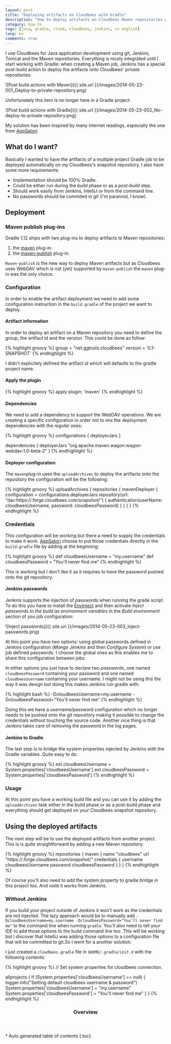 ```yaml
---
layout: post
title: "Deploying artifacts on Cloudbees with Gradle"
description: "How to deploy artifacts on Cloudbees Maven repositories when you are using Gradle"
category: how-to
tags: [java, gradle, cloud, cloudbees, jenkins, in english]
lang: en
comments: true
---
```

I use Cloudbees for Java application development using git, Jenkins, Tomcat and the Maven repositories. Everything is nicely integrated until I start working with Gradle: when creating a Maven job, Jenkins has a special post-build action to deploy the artifacts onto Cloudbees' private repositories:

![Post build actions with Maven]({{ site.url }}/images/2014-05-23-001_Deploy-to-private-repository.png)

Unfortunately this item is no longer here in a Gradle project:

![Post build actions with Gradle]({{ site.url }}/images/2014-05-23-002_No-deploy-to-private-repository.png)

My solution has been inspired by many internet readings, especially the one from
[AppSatori].

## What do I want?

Basically I wanted to have the artifacts of a multiple project Gradle job to be deployed automatically on my Cloudbees's snapshot repository. I also have some more requirements:

- Implementation should be 100% Gradle.
- Could be either run during the *build* phase or as a *post-build* step.
- Should work easily from Jenkins, IntelliJ or from the command line.
- No passwords should be commited in git (I'm paranoid, I know).

## Deployment

### Maven publish plug-ins

Gradle 1.12 ships with two plug-ins to deploy artifacts to Maven repositories:

1. the [maven](http://www.gradle.org/docs/current/userguide/maven_plugin.html) plug-in.
2. the [maven-publish](http://www.gradle.org/docs/current/userguide/publishing_maven.html) plug-in.

`Maven-publish` is the new way to deploy Maven artifacts but as Cloudbees uses WebDAV which is not (yet) supported by `maven-publish` the `maven` plug-in was the only choice.

### Configuration

In order to enable the artifact deployment we need to add some configuration instruction in the `build.gradle` of the project we want to deploy.

#### Artifact information

In order to deploy an artifact on a Maven repository you need to define the group, the artifact id and the version. This could be done as follow:

{% highlight groovy %}
group = "net.ggtools.cloudbees"
version = '0.1-SNAPSHOT'
{% endhighlight %}

I didn't explicitely defined the artifact id which will defaults to the gradle project name.

#### Apply the plugin

{% highlight groovy %}
apply plugin: 'maven'
{% endhighlight %}

#### Dependencies

We need to add a dependency to support the WebDAV operations. We are creating a specific configuration in order not to mix the deployment dependencies with the  *regular* ones:

{% highlight groovy %}
configurations {
    deployerJars
}

dependencies {
    deployerJars "org.apache.maven.wagon:wagon-webdav:1.0-beta-2"
}
{% endhighlight %}

#### Deployer configuration

The `maven`plug-in uses the `uploadArchives` to deploy the artifacts onto the repository the configuration will be the following:

{% highlight groovy %}
uploadArchives {
    repositories {
        mavenDeployer {
            configuration = configurations.deployerJars
            repository(url: "dav:https://<your-repo-url>.forge.cloudbees.com/snapshot/") {
                authentication(userName: cloudbeesUsername, password: cloudbeesPassword)
            }
        }
    }
}
{% endhighlight %}

### Credentials

This configuration will be working but there a need to supply the credentials to make it work. [AppSatori] choose to put those credentials directly in the `build.gradle` file by adding at the beginning:

{% highlight groovy %}
def cloudbeesUsername = "my.username"
def cloudbeesPassword = "You'll never find me"
{% endhighlight %}

This is working but I don't like it as it requires to have the password pushed onto the git repository.

#### Jenkins passwords

Jenkins supports the injection of passwords when running the grade script. To do this you have to install the [EnvInject](https://wiki.jenkins-ci.org/display/JENKINS/EnvInject+Plugin) and then activate *Inject passwords to the build as environment variables* in the *Build environment* section of you job configuration:

![Inject passwords]({{ site.url }}/images/2014-05-23-003_Inject-passwords.png)

At this point you have two options: using global passwords defined in Jenkins configuration (*Mange Jenkins* and then *Configure System*) or use job defined passwords. I choose the global ones as this enables me to share this configuration between jobs.

In either options you just have to declare two *passwords*, one named `cloudbeesPassword` containing your password and one named `cloudbeesUsername` containing your username. I might not be using this the way it was design but doing this makes Jenkins run gradle with:

{% highlight bash %}
-DcloudbeesUsername=my.username -DcloudbeesPassword="You'll never find me"
{% endhighlight %}

Doing this we have a username/password configuration which no longer needs to be pushed onto the git repository making it possible to change the credentials without touching the source code. Another nice thing is that Jenkins takes care of removing the password in the log pages.

#### Jenkins to Gradle

The last step is to bridge the system properties injected by Jenkins with the Gradle variables. Quite easy to do:

{% highlight groovy %}
ext.cloudbeesUsername = System.properties['cloudbeesUsername']
ext.cloudbeesPassword = System.properties['cloudbeesPassword']
{% endhighlight %}

### Usage

At this point you have a working build file and you can use it by adding the `uploadArchives` task either in the build phase or as a post-build phase and everything should get deployed on your Cloudbees snapshot repository.

## Using the deployed artifacts

The next step will be to use the deployed artifacts from another project. This is is quite straightforward by adding a new Maven repository:

{% highlight groovy %}
    repositories {
        maven {
            name "cloudbees"
            url "https://<your-repo-url>.forge.cloudbees.com/snapshot/"
            credentials {
                username cloudbeesUsername
                password cloudbeesPassword
            }
        }
    }
{% endhighlight %}

Of course you'll also need to add the system property to gradle bridge in this project too. And *voilà* it works from Jenkins.


### Without Jenkins

If you build your project outside of Jenkins it won't work as the credentials are not injected. The lazy approach would be to manually add `-DcloudbeesUsername=my.username -DcloudbeesPassword="You'll never find me"` to the command line when running `gradle`. You'll also need to tell your IDE to add those options to the build command line too. This will be working but I discover that IntelliJ was adding those options to a configuration file that will be committed to git.So I went for a another solution.

I just created a `cloudbees.gradle` file in `$HOME/.gradle/init.d` with the following contents:

{% highlight groovy %}
// Set system properties for cloudbees connection.

allprojects {
    if (System.properties['cloudbeesUsername'] == null) {
        logger.info("Setting default cloudbees username & password")
        System.properties['cloudbeesUsername'] = "my.username"
        System.properties['cloudbeesPassword'] = "You'll never find me"
    }
}
{% endhighlight %}

[AppSatori]: http://en.appsatori.eu/2011/08/using-gradle-with-cloudbees-maven.html

<section id="table-of-contents" class="toc">
<header>
<h3>Overview</h3>
</header>
<div id="drawer" markdown="1">
*  Auto generated table of contents
{:toc}
</div>
</section><!-- /#table-of-contents -->
